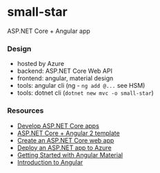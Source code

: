 # small-star
ASP.NET Core + Angular app

### Design
* hosted by Azure
* backend: ASP.NET Core Web API
* frontend: angular, material design
* tools: angular cli (ng - `ng add @...` see HSM)
* tools: dotnet cli (`dotnet new mvc -o small-star`)

### Resources
* [Develop ASP.NET Core apps](https://learn.microsoft.com/en-us/aspnet/core/?view=aspnetcore-6.0)
* [ASP.NET Core + Angular 2 template](http://blog.stevensanderson.com/2016/10/04/angular2-template-for-visual-studio)
* [Create an ASP.NET Core web app](https://learn.microsoft.com/en-us/aspnet/core/security/authorization/secure-data?view=aspnetcore-6.0)
* [Deploy an ASP.NET app to Azure](https://learn.microsoft.com/en-us/azure/app-service/app-service-web-tutorial-dotnet-sqldatabase)
* [Getting Started with Angular Material](https://material.angular.io/guide/getting-started)
* [Introduction to Angular](https://www.youtube.com/watch?v=qxchrt04bTA)
